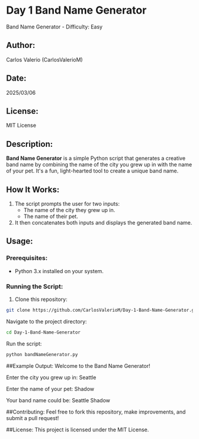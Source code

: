 # Day 1 Band Name Generator
Band Name Generator - Difficulty: Easy
## Author:
Carlos Valerio (CarlosValerioM)

## Date:
2025/03/06

## License:
MIT License

## Description:
**Band Name Generator** is a simple Python script that generates a creative band name by combining the name of the city you grew up in with the name of your pet. It's a fun, light-hearted tool to create a unique band name.

## How It Works:
1. The script prompts the user for two inputs:
    - The name of the city they grew up in.
    - The name of their pet.
2. It then concatenates both inputs and displays the generated band name.

## Usage:

### Prerequisites:
- Python 3.x installed on your system.

### Running the Script:

1. Clone this repository:

```bash
git clone https://github.com/CarlosValerioM/Day-1-Band-Name-Generator.git
```
Navigate to the project directory:
```bash
cd Day-1-Band-Name-Generator
```
Run the script:
```bash
python bandNameGenerator.py
```
##Example Output:
Welcome to the Band Name Generator!

Enter the city you grew up in: Seattle

Enter the name of your pet: Shadow

Your band name could be: Seattle Shadow

##Contributing:
Feel free to fork this repository, make improvements, and submit a pull request!

##License:
This project is licensed under the MIT License.

